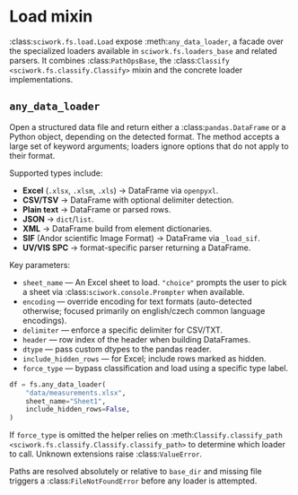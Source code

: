 # Load mixin

:class:`sciwork.fs.load.Load` expose :meth:`any_data_loader`, a facade over
the specialized loaders available in ``sciwork.fs.loaders_base`` and related
parsers. It combines :class:`PathOpsBase`, the :class:`Classify 
<sciwork.fs.classify.Classify>` mixin and the concrete loader implementations.

## ``any_data_loader``

Open a structured data file and return either a :class:`pandas.DataFrame` or a
Python object, depending on the detected format. The method accepts a large set
of keyword arguments; loaders ignore options that do not apply to their format.

Supported types include:

- **Excel** (``.xlsx``, ``.xlsm``, ``.xls``) → DataFrame via ``openpyxl``.
- **CSV/TSV** → DataFrame with optional delimiter detection.
- **Plain text** → DataFrame or parsed rows.
- **JSON** → ``dict``/``list``.
- **XML** → DataFrame build from element dictionaries.
- **SIF** (Andor scientific Image Format) → DataFrame via ``_load_sif``.
- **UV/VIS SPC** → format-specific parser returning a DataFrame.

Key parameters:

- ``sheet_name`` — An Excel sheet to load. ``"choice"`` prompts the user to
pick a sheet via :class:`sciwork.console.Prompter` when available.
- ``encoding`` — override encoding for text formats (auto-detected otherwise; 
focused primarily on english/czech common language encodings).
- ``delimiter`` — enforce a specific delimiter for CSV/TXT.
- ``header`` — row index of the header when building DataFrames.
- ``dtype`` — pass custom dtypes to the pandas reader.
- ``include_hidden_rows`` — for Excel; include rows marked as hidden.
- ``force_type`` — bypass classification and load using a specific type label.

```python
df = fs.any_data_loader(
    "data/measurements.xlsx",
    sheet_name="Sheet1",
    include_hidden_rows=False,
)
```

If ``force_type`` is omitted the helper relies on
:meth:`Classify.classify_path <sciwork.fs.classify.Classify.classify_path>`
to determine which loader to call. Unknown extensions raise :class:`ValueError`.

Paths are resolved absolutely or relative to ``base_dir`` and missing file triggers a
:class:`FileNotFoundError` before any loader is attempted.